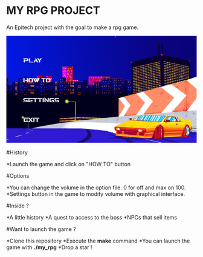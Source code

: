 # MY RPG PROJECT
An Epitech project with the goal to make a rpg game.

![RPG](logo.png)

#History

*Launch the game and click on "HOW TO" button

#Options

*You can change the volume in the option file. 0 for off and max on 100.
*Settings button in the game to modify volume with graphical interface.

#Inside ?

*A little history
*A quest to access to the boss
*NPCs that sell items


#Want to launch the game ?

*Clone this repository
*Execute the **make** command
*You can launch the game with **./my_rpg**
*Drop a star !
